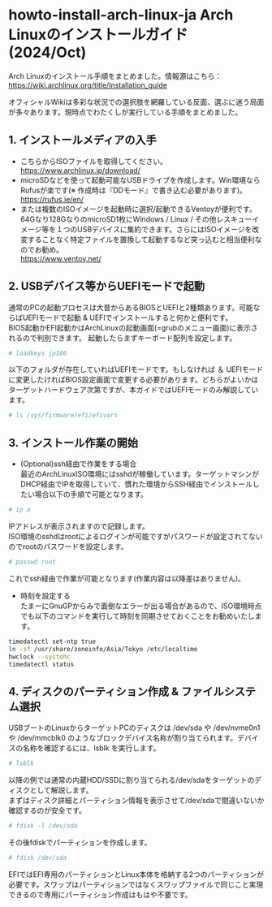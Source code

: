 # howto-install-arch-linux-ja Arch Linuxのインストールガイド(2024/Oct)

Arch Linuxのインストール手順をまとめました。情報源はこちら：  
https://wiki.archlinux.org/title/Installation_guide

オフィシャルWikiは多彩な状況での選択肢を網羅している反面、選ぶに迷う局面が多々あります。現時点でわたくしが実行している手順をまとめました。

## 1. インストールメディアの入手

- こちらからISOファイルを取得してください。  
https://www.archlinux.jp/download/  
- microSDなどを使って起動可能なUSBドライブを作成します。Win環境ならRufusが楽です(※ 作成時は『DDモード』で書き込む必要があります)。  
https://rufus.ie/en/  
- または複数のISOイメージを起動時に選択/起動できるVentoyが便利です。64Gなり128GなりのmicroSD1枚にWindows / Linux / その他レスキューイメージ等を１つのUSBデバイスに集約できます。さらにはISOイメージを改変することなく特定ファイルを置換して起動するなど突っ込むと相当便利なのでお勧め。    
https://www.ventoy.net/  

## 2. USBデバイス等からUEFIモードで起動
通常のPCの起動プロセスは大昔からあるBIOSとUEFIと2種類あります。可能ならばUEFIモードで起動 & UEFIでインストールすると何かと便利です。  
BIOS起動かEFI起動かはArchLinuxの起動画面(=grubのメニュー画面)に表示されるので判別できます。
起動したらまずキーボード配列を設定します。  
```zsh
# loadkeys jp106
```  
以下のフォルダが存在していればUEFIモードです。もしなければ ＆ UEFIモードに変更したければBIOS設定画面で変更する必要があります。どちらがよいかはターゲットハードウェア次第ですが、本ガイドではUEFIモードのみ解説しています。
```zsh
# ls /sys/firmware/efi/efivars
```  

## 3. インストール作業の開始

- (Optional)ssh経由で作業をする場合  
最近のArchLinuxISO環境にはsshdが稼働しています。ターゲットマシンがDHCP経由でIPを取得していて、慣れた環境からSSH経由でインストールしたい場合以下の手順で可能となります。  

```zsh
# ip a
```  
IPアドレスが表示されますので記録します。  
ISO環境のsshdはrootによるログインが可能ですがパスワードが設定されてないのでrootのパスワードを設定します。
```zsh
# passwd root
```  
これでssh経由で作業が可能となります(作業内容は以降差はありません)。  

- 時刻を設定する  
たまーにGnuGPからみで面倒なエラーが出る場合があるので、ISO環境時点でも以下のコマンドを実行して時刻を同期させておくことをお勧めいたします。
```zsh
timedatectl set-ntp true
ln -sf /usr/share/zoneinfo/Asia/Tokyo /etc/localtime
hwclock --systohc
timedatectl status 
```  

## 4. ディスクのパーティション作成 & ファイルシステム選択
USBブートのLinuxからターゲットPCのディスクは /dev/sda や /dev/nvme0n1 や /dev/mmcblk0 のようなブロックデバイス名称が割り当てられます。デバイスの名称を確認するには、lsblk を実行します。  
```zsh
# lsblk
```  
以降の例では通常の内蔵HDD/SSDに割り当てられる/dev/sdaをターゲットのディスクとして解説します。  
まずはディスク詳細とパーティション情報を表示させて/dev/sdaで間違いないか確認するのが安全です。  
```zsh
# fdisk -l /dev/sda
```  
その後fdiskでパーティションを作成します。
```zsh
# fdisk /dev/sda
```  
EFIではEFI専用のパーティションとLinux本体を格納する2つのパーティションが必要です。スワップはパーティションではなくスワップファイルで同じこと実現できるので専用にパーティション作成はもはや不要です。













